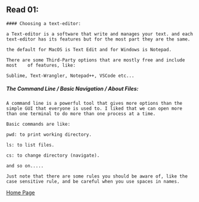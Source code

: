 ## **Read 01:**

    #### Choosing a text-editor:

    a Text-editor is a software that write and manages your text. and each  text-editor has its features but for the most part they are the same.

    the default for MacOS is Text Edit and for Windows is Notepad.

    There are some Third-Party options that are mostly free and include most    of features, like:

    Sublime, Text-Wrangler, Notepad++, VSCode etc...

 

##### The Command Line / Basic Navigation / About Files:

    A command line is a powerful tool that gives more options than the simple GUI that everyone is used to. I liked that we can open more than one terminal to do more than one process at a time.

    Basic commands are like:

    pwd: to print working directory.

    ls: to list files.

    cs: to change directory (navigate).

    and so on.....

    Just note that there are some rules you should be aware of, like the case sensitive rule, and be careful when you use spaces in names.

[Home Page](README.md)